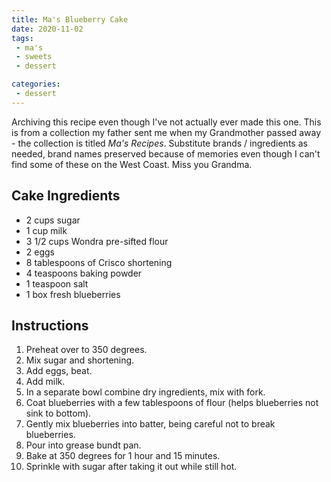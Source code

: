 ```yaml
---
title: Ma's Blueberry Cake
date: 2020-11-02
tags: 
 - ma's
 - sweets
 - dessert

categories:
 - dessert
---
```


Archiving this recipe even though I've not actually ever made this one. This is from a collection my father sent me when my Grandmother passed away - the collection is titled _Ma's Recipes_. Substitute brands / ingredients as needed, brand names preserved because of memories even though I can't find some of these on the West Coast. Miss you Grandma.

## Cake Ingredients
 * 2 cups sugar
 * 1 cup milk
 * 3 1/2 cups Wondra pre-sifted flour
 * 2 eggs
 * 8 tablespoons of Crisco shortening
 * 4 teaspoons baking powder
 * 1 teaspoon salt
 * 1 box fresh blueberries

## Instructions

1. Preheat over to 350 degrees.
2. Mix sugar and shortening.
3. Add eggs, beat.
4. Add milk.
5. In a separate bowl combine dry ingredients, mix with fork.
6. Coat blueberries with a few tablespoons of flour (helps blueberries not sink to bottom).
7. Gently mix blueberries into batter, being careful not to break blueberries.
8. Pour into grease bundt pan.
9. Bake at 350 degrees for 1 hour and 15 minutes.
10. Sprinkle with sugar after taking it out while still hot.
